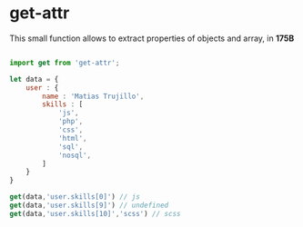 # get-attr

This small function allows to extract properties of objects and array, in **175B**


``` javascript

import get from 'get-attr';

let data = {
    user : {
        name : 'Matias Trujillo',
        skills : [
            'js',
            'php',
            'css',
            'html',
            'sql',
            'nosql',
        ]
    }
}

get(data,'user.skills[0]') // js
get(data,'user.skills[9]') // undefined
get(data,'user.skills[10]','scss') // scss

```